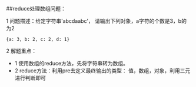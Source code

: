 ##reduce处理数组问题：

1 问题描述：给定字符串'abcdaabc'， 请输出下列对象，a字符的个数是3，b的为2

```
{a: 3, b: 2, c: 2, d: 1}
```


2 解题重点：

- 1 使用数组的reduce方法，先将字符串转为数组。
- 2 reduce方法：利用pre去定义最终输出的类型： 值，数组，对象，利用三元进行判断即可